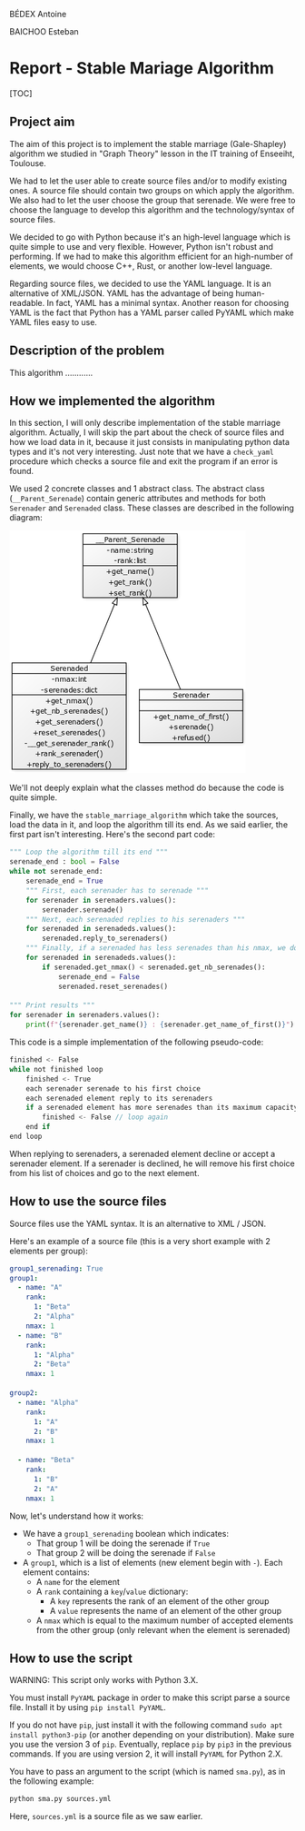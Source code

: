 BÉDEX Antoine

BAICHOO Esteban

# Report - Stable Mariage Algorithm

[TOC]

## Project aim

The aim of this project is to implement the stable marriage (Gale-Shapley) algorithm we studied in "Graph Theory" lesson in the IT training of Enseeiht, Toulouse.

We had to let the user able to create source files and/or to modify existing ones. A source file should contain two groups on which apply the algorithm. We also had to let the user choose the group that serenade. We were free to choose the language to develop this algorithm and the technology/syntax of source files.

We decided to go with Python because it's an high-level language which is quite simple to use and very flexible. However, Python isn't robust and performing. If we had to make this algorithm efficient for an high-number of elements, we would choose C++, Rust, or another low-level language.

Regarding source files, we decided to use the YAML language. It is an alternative of XML/JSON. YAML has the advantage of being human-readable. In fact, YAML has a minimal syntax. Another reason for choosing YAML is the fact that Python has a YAML parser called PyYAML which make YAML files easy to use.

## Description of the problem

This algorithm ............

## How we implemented the algorithm

In this section, I will only describe implementation of the stable marriage algorithm. Actually, I will skip the part about the check of source files and how we load data in it, because it just consists in manipulating python data types and it's not very interesting. Just note that we have a `check_yaml` procedure which checks a source file and exit the program if an error is found.

We used 2 concrete classes and 1 abstract class. The abstract class (`__Parent_Serenade`) contain generic attributes and methods for both `Serenader` and `Serenaded` class. These classes are described in the following diagram:

![](UML_Diagram.png)

We'll not deeply explain what the classes method do because the code is quite simple.

Finally, we have the `stable_marriage_algorithm` which take the sources, load the data in it, and loop the algorithm till its end. As we said earlier, the first part isn't interesting. Here's the second part code:

```python
""" Loop the algorithm till its end """
serenade_end : bool = False
while not serenade_end:
    serenade_end = True
    """ First, each serenader has to serenade """
    for serenader in serenaders.values():
        serenader.serenade()
    """ Next, each serenaded replies to his serenaders """
    for serenaded in serenadeds.values():
        serenaded.reply_to_serenaders()
    """ Finally, if a serenaded has less serenades than his nmax, we do another loop """
    for serenaded in serenadeds.values():
        if serenaded.get_nmax() < serenaded.get_nb_serenades():
			serenade_end = False
        	serenaded.reset_serenades()

""" Print results """
for serenader in serenaders.values():
	print(f"{serenader.get_name()} : {serenader.get_name_of_first()}")
```

This code is a simple implementation of the following pseudo-code:

```c
finished <- False
while not finished loop
	finished <- True
	each serenader serenade to his first choice
	each serenaded element reply to its serenaders
	if a serenaded element has more serenades than its maximum capacity
		finished <- False // loop again
	end if
end loop
```

When replying to serenaders, a serenaded element decline or accept a serenader element. If a serenader is declined, he will remove his first choice from his list of choices and go to the next element.

## How to use the source files

Source files use the YAML syntax. It is an alternative to XML / JSON.

Here's an example of a source file (this is a very short example with 2 elements per group):

```yaml
group1_serenading: True
group1:
  - name: "A"
    rank:
      1: "Beta"
      2: "Alpha"
    nmax: 1
  - name: "B"
    rank:
      1: "Alpha"
      2: "Beta"
    nmax: 1

group2:
  - name: "Alpha"
    rank:
      1: "A"
      2: "B"
    nmax: 1

  - name: "Beta"
    rank:
      1: "B"
      2: "A"
    nmax: 1
```

Now, let's understand how it works:

- We have a `group1_serenading` boolean which indicates:
  - That group 1 will be doing the serenade if `True`
  - That group 2 will be doing the serenade if `False`
- A `group1`, which is a list of elements (new element begin with `-`). Each element contains:
  - A `name` for the element
  - A `rank` containing a `key`/`value` dictionary:
    - A `key` represents the rank of an element of the other group
    - A `value` represents the name of an element of the other group
  - A `nmax` which is equal to the maximum number of accepted elements from the other group (only relevant when the element is serenaded)

## How to use the script

WARNING: This script only works with Python 3.X.

You must install `PyYAML` package in order to make this script parse a source file.
Install it by using `pip install PyYAML`.

If you do not have `pip`, just install it with the following command `sudo apt install python3-pip`
(or another depending on your distribution).
Make sure you use the version 3 of `pip`. Eventually, replace `pip` by `pip3` in the previous commands. If you are using version 2, it will install `PyYAML` for Python 2.X. 



You have to pass an argument to the script (which is named `sma.py`), as in the following example:

```bash
python sma.py sources.yml
```

Here, `sources.yml` is a source file as we saw earlier.
